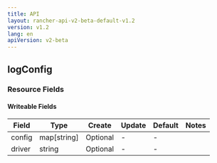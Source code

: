 ```yaml
---
title: API
layout: rancher-api-v2-beta-default-v1.2
version: v1.2
lang: en
apiVersion: v2-beta
---
```


## logConfig



### Resource Fields

#### Writeable Fields

Field | Type | Create | Update | Default | Notes
---|---|---|---|---|---
config | map[string] | Optional | - | - | 
driver | string | Optional | - | - | 



<br>
